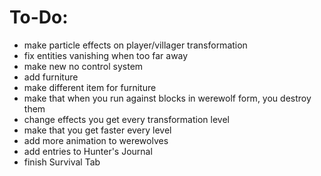 # To-Do:
- make particle effects on player/villager transformation
- fix entities vanishing when too far away
- make new no control system
- add furniture
- make different item for furniture
- make that when you run against blocks in werewolf form, you destroy them
- change effects you get every transformation level
- make that you get faster every level
- add more animation to werewolves
- add entries to Hunter's Journal
- finish Survival Tab